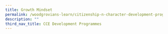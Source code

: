 ```yaml
---
title: Growth Mindset
permalink: /woodgrovians-learn/citizenship-n-character-development-programmes/growth-mindset
description: ""
third_nav_title: CCE Development Programmes
---
```


